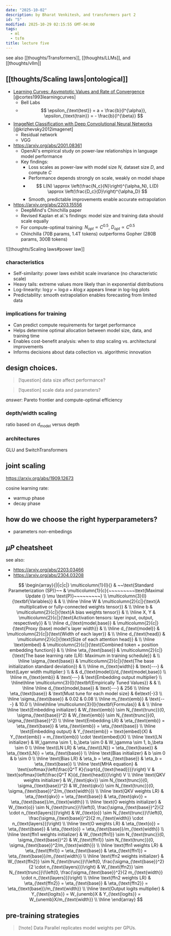 ```yaml
---
date: "2025-10-02"
description: by Bharat Venkitesh, and transformers part 2
id: "5"
modified: 2025-10-29 02:15:55 GMT-04:00
tags:
  - ml
  - tsfm
title: lecture five
---
```


see also [[thoughts/Transformers]], [[thoughts/LLMs]], and [[thoughts/vllm]]

## [[thoughts/Scaling laws|ontological]]

- [Learning Curves: Asymptotic Values and Rate of Convergence](https://proceedings.neurips.cc/paper/1993/hash/1aa48fc4880bb0c9b8a3bf979d3b917e-Abstract.html) [@cortes1993learningcurves]
  - Bell Labs
  - $$
    \epsilon_{\text{test}} = a + \frac{b}{l^{\alpha}}, \epsilon_{\text{train}} = - \frac{b}{l^{\beta}}
    $$
- [ImageNet Classification with Deep Convolutional Neural Networks](https://proceedings.neurips.cc/paper_files/paper/2012/file/c399862d3b9d6b76c8436e924a68c45b-Paper.pdf) [@krizhevsky2012imagenet]
  - Residual network
  - VGG
- https://arxiv.org/abs/2001.08361
  - OpenAI's empirical study on power-law relationships in language model performance
  - Key findings:
    - Loss scales as power-law with model size $N$, dataset size $D$, and compute $C$
    - Performance depends strongly on scale, weakly on model shape
    - $$
      L(N) \approx \left(\frac{N_c}{N}\right)^{\alpha_N}, L(D) \approx \left(\frac{D_c}{D}\right)^{\alpha_D}
      $$
    - Smooth, predictable improvements enable accurate extrapolation
- https://arxiv.org/abs/2203.15556
  - DeepMind's Chinchilla paper
  - Revised Kaplan et al.'s findings: model size and training data should scale equally
  - For compute-optimal training: $N_{opt} \propto C^{0.5}$, $D_{opt} \propto C^{0.5}$
  - Chinchilla (70B params, 1.4T tokens) outperforms Gopher (280B params, 300B tokens)

![[thoughts/Scaling laws#power law]]

### characteristics

- Self-similarity: power laws exhibit scale invariance (no characteristic scale)
- Heavy tails: extreme values more likely than in exponential distributions
- Log-linearity: $\log y = \log a + k \log x$ appears linear in log-log plots
- Predictability: smooth extrapolation enables forecasting from limited data

### implications for training

- Can predict compute requirements for target performance
- Helps determine optimal allocation between model size, data, and training time
- Enables cost-benefit analysis: when to stop scaling vs. architectural improvements
- Informs decisions about data collection vs. algorithmic innovation

## design choices.

> [!question]
> data size affect performance?

> [!question]
> scale data and parameters?

_answer_: Pareto frontier and compute-optimal efficiency

### depth/width scaling

ratio based on $d_{\text{model}}$ versus depth

### architectures

GLU and SwitchTransformers

## joint scaling

https://arxiv.org/abs/1909.12673

cosine learning rate:

- warmup phase
- decay phase

## how do we choose the right hyperparameters?

- parameters non-embedings

## $\mu P$ cheatsheet

see also:

- https://arxiv.org/abs/2203.03466
- https://arxiv.org/abs/2304.03208

$$
\begin{array}{|l|c|c|}
\multicolumn{1}{l}{} & ~~\text{Standard Parameterization (SP)}~~ & \multicolumn{1}{c}{~~~~~~~~~\text{Maximal Update (} \mu \text{P)}~~~~~~~~~} \\
\multicolumn{3}{l}{\textbf{Variables}} & & \\
\hline \hline
W & \multicolumn{2}{c|}{\text{A multiplicative or fully-connected weights tensor}} & \\
\hline
b & \multicolumn{2}{c|}{\text{A bias weights tensor}} & \\
\hline
X, Y & \multicolumn{2}{c|}{\text{Activation tensors: layer input, output, respectively}} & \\
\hline
d_{\text{model,base}} & \multicolumn{2}{c|}{\text{Proxy (base) model's layer width}} & \\
\hline
d_{\text{model}} & \multicolumn{2}{c|}{\text{Width of each layer}} & \\
\hline
d_{\text{head}} & \multicolumn{2}{c|}{\text{Size of each attention head}} & \\
\hline
\text{embed} & \multicolumn{2}{c|}{\text{Combined token + position embedding function}} & \\
\hline
\eta_{\text{base}} & \multicolumn{2}{c|}{\text{The base learning rate (LR): Maximum in training schedule}} & \\
\hline
\sigma_{\text{base}} & \multicolumn{2}{c|}{\text{The base initialization standard deviation}} & \\
\hline
m_{\text{width}} & \text{---} & \text{Layer width multiplier:} \\
& & d_{\text{model}}/d_{\text{model,base}} \\
\hline
m_{\text{emb}} & \text{---} & \text{Embedding output multiplier} \\
\hline\hline
\multicolumn{3}{l}{\textbf{Empirically Tuned Values}} & & \\
\hline \hline
d_{\text{model,base}} & \text{---} & 256 \\
\hline
\eta_{\text{base}} & \text{Must tune for each model size} & 6e\text{-}3 \\
\hline
\sigma_{\text{base}} & 0.02 & 0.08 \\
\hline
m_{\text{emb}} & \text{---} & 10.0 \\
\hline\hline
\multicolumn{3}{l}{\textbf{Formulas}} & & \\
\hline \hline
\text{Embedding initializer} & W_{\text{emb}} \sim N_{\text{trunc}}(0, \sigma_{\text{base}}^2) & W_{\text{emb}} \sim N_{\text{trunc}}(0, \sigma_{\text{base}}^2) \\
\hline
\text{Embedding LR} & \eta_{\text{emb}} = \eta_{\text{base}} & \eta_{\text{emb}} = \eta_{\text{base}} \\
\hline
\text{Embedding output} & Y_{\text{emb}} = \text{embed}(X) & Y_{\text{emb}} = m_{\text{emb}} \cdot \text{embed}(X) \\
\hline
\text{LN initializer} & W_\gamma \sim 1, b_\beta \sim 0 & W_\gamma \sim 1, b_\beta \sim 0 \\
\hline
\text{LN LR} & \eta_{\text{LN}} = \eta_{\text{base}} & \eta_{\text{LN}} = \eta_{\text{base}} \\
\hline
\text{Bias initializer} & b \sim 0 & b \sim 0 \\
\hline
\text{Bias LR} & \eta_b = \eta_{\text{base}} & \eta_b = \eta_{\text{base}} \\
\hline
\text{MHA equation} & \text{softmax}\left(\frac{Q^T K}{\sqrt{d_{\text{head}}}}\right) V & \text{softmax}\left(\frac{Q^T K}{d_{\text{head}}}\right) V \\
\hline
\text{QKV weights initializer} & W_{\text{qkv}} \sim N_{\text{trunc}}(0, \sigma_{\text{base}}^2) & W_{\text{qkv}} \sim N_{\text{trunc}}(0, \sigma_{\text{base}}^2/m_{\text{width}}) \\
\hline
\text{QKV weights LR} & \eta_{\text{qkv}} = \eta_{\text{base}} & \eta_{\text{qkv}} = \eta_{\text{base}}/m_{\text{width}} \\
\hline
\text{O weights initializer} & W_{\text{o}} \sim N_{\text{trunc}}\!\left(0, \frac{\sigma_{\text{base}}^2}{2 \cdot n_{\text{layers}}}\right) & W_{\text{o}} \sim N_{\text{trunc}}\!\left(0, \frac{\sigma_{\text{base}}^2}{2 m_{\text{width}} \cdot n_{\text{layers}}}\right) \\
\hline
\text{O weights LR} & \eta_{\text{o}} = \eta_{\text{base}} & \eta_{\text{o}} = \eta_{\text{base}}/m_{\text{width}} \\
\hline
\text{ffn1 weights initializer} & W_{\text{ffn1}} \sim N_{\text{trunc}}(0, \sigma_{\text{base}}^2) & W_{\text{ffn1}} \sim N_{\text{trunc}}(0, \sigma_{\text{base}}^2/m_{\text{width}}) \\
\hline
\text{ffn1 weights LR} & \eta_{\text{ffn1}} = \eta_{\text{base}} & \eta_{\text{ffn1}} = \eta_{\text{base}}/m_{\text{width}} \\
\hline
\text{ffn2 weights initializer} & W_{\text{ffn2}} \sim N_{\text{trunc}}\!\left(0, \frac{\sigma_{\text{base}}^2}{2 \cdot n_{\text{layers}}}\right) & W_{\text{ffn2}} \sim N_{\text{trunc}}\!\left(0, \frac{\sigma_{\text{base}}^2}{2 m_{\text{width}} \cdot n_{\text{layers}}}\right) \\
\hline
\text{ffn2 weights LR} & \eta_{\text{ffn2}} = \eta_{\text{base}} & \eta_{\text{ffn2}} = \eta_{\text{base}}/m_{\text{width}} \\
\hline
\text{Output logits multiplier} & Y_{\text{logits}} = W_{unemb}X & Y_{\text{logits}} = W_{unemb}X/m_{\text{width}} \\
\hline
\end{array}
$$

## pre-training strategies

> [!note] Data Parallel
> replicates model weights per GPUs.
